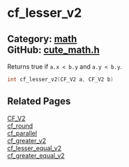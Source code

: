 [//]: # (This file is automatically generated by Cute Framework's docs parser.)
[//]: # (Do not edit this file by hand!)
[//]: # (See: https://github.com/RandyGaul/cute_framework/blob/master/samples/docs_parser.cpp)
[](../header.md ':include')

# cf_lesser_v2

Category: [math](/api_reference?id=math)  
GitHub: [cute_math.h](https://github.com/RandyGaul/cute_framework/blob/master/include/cute_math.h)  
---

Returns true if `a.x < b.y` and `a.y < b.y`.

```cpp
int cf_lesser_v2(CF_V2 a, CF_V2 b)
```

## Related Pages

[CF_V2](/math/cf_v2.md)  
[cf_round](/math/cf_round.md)  
[cf_parallel](/math/cf_parallel.md)  
[cf_greater_v2](/math/cf_greater_v2.md)  
[cf_lesser_equal_v2](/math/cf_lesser_equal_v2.md)  
[cf_greater_equal_v2](/math/cf_greater_equal_v2.md)  
